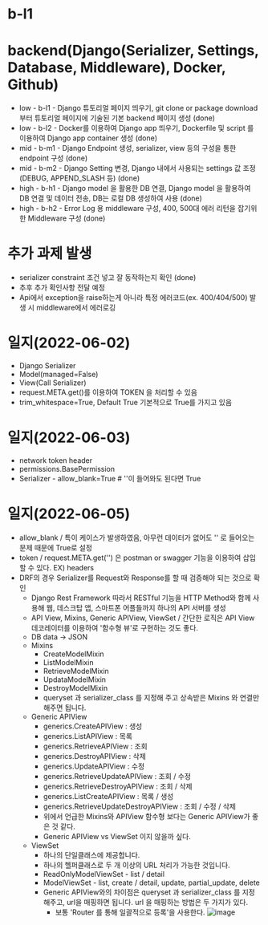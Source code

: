 # b-l1

# backend(Django(Serializer, Settings, Database, Middleware), Docker, Github)
- low - b-l1 - Django 튜토리얼 페이지 띄우기, git clone or package download 부터 튜토리얼 페이지에 기술된 기본 backend 페이지 생성 (done) <br/>
- low - b-l2 - Docker를 이용하여 Django app 띄우기, Dockerfile 및 script 를 이용하여 Django app container 생성 (done) <br/>
- mid - b-m1 - Django Endpoint 생성, serializer, view 등의 구성을 통한 endpoint 구성 (done) <br/>
- mid - b-m2 - Django Setting 변경, Django 내에서 사용되는 settings 값 조정(DEBUG, APPEND_SLASH 등) (done) <br/>
- high - b-h1 - Django model 을 활용한 DB 연결, Django model 을 활용하여 DB 연결 및 데이터 전송, DB는 로컬 DB 생성하여 사용 (done) <br/>
- high - b-h2 - Error Log 용 middleware 구성, 400, 500대 에러 리턴을 잡기위한 Middleware 구성 (done) <br/>

# 추가 과제 발생

* serializer constraint 조건 넣고 잘 동작하는지 확인 (done)
* 추후 추가 확인사항 전달 예정
* Api에서 exception을 raise하는게 아니라 특정 에러코드(ex. 400/404/500) 발생 시 middleware에서 에러로깅

# 일지(2022-06-02)

* Django Serializer 
* Model(managed=False) 
* View(Call Serializer)
* request.META.get()를 이용하여 TOKEN 을 처리할 수 있음
* trim_whitespace=True, Default True 기본적으로 True를 가지고 있음

# 일지(2022-06-03)

* network token header
* permissions.BasePermission
* Serializer - allow_blank=True  # ''이 들어와도 된다면 True

# 일지(2022-06-05)

* allow_blank / 특이 케이스가 발생하였음, 아무런 데이터가 없어도 '' 로 들어오는 문제 때문에 True로 설정
* token / request.META.get('') 은 postman or swagger 기능을 이용하여 삽입할 수 있다. EX) headers
* DRF의 경우 Serializer를 Request와 Response를 할 때 검증해야 되는 것으로 확인
  * Django Rest Framework 따라서 RESTful 기능을 HTTP Method와 함께 사용해 웹, 데스크탑 앱, 스마트폰 어플들까지 하나의 API 서버를 생성
  * API View, Mixins, Generic APIView, ViewSet / 간단한 로직은 API View 데코레이터를 이용하여 '함수형 뷰'로 구현하는 것도 좋다.
  * DB data -> JSON 
  * Mixins
    * CreateModelMixin
    * ListModelMixin
    * RetrieveModelMixin
    * UpdataModelMixin
    * DestroyModelMixin
    * queryset 과 serializer_class 를 지정해 주고 상속받은 Mixins 와 연결만 해주면 됩니다.
  * Generic APIView
    * generics.CreateAPIView : 생성
    * generics.ListAPIView : 목록
    * generics.RetrieveAPIView : 조회
    * generics.DestroyAPIView : 삭제
    * generics.UpdateAPIView : 수정
    * generics.RetrieveUpdateAPIView : 조회 / 수정
    * generics.RetrieveDestroyAPIView : 조회 / 삭제
    * generics.ListCreateAPIView : 목록 / 생성
    * generics.RetrieveUpdateDestroyAPIView : 조회 / 수정 / 삭제
    * 위에서 언급한 Mixins와 APIView 함수형 보다는 Generic APIView가 좋은 것 같다.
    * Generic APIView vs ViewSet 이지 않을까 싶다.
  * ViewSet
    * 하나의 단일클래스에 제공합니다.
    * 하나의 헬퍼클래스로 두 개 이상의 URL 처리가 가능한 것입니다.
    * ReadOnlyModelViewSet - list / detail
    * ModelViewSet - list, create / detail, update, partial_update, delete
    * Generic APIView와의 차이점은 queryset 과 serializer_class 를 지정해주고, url을 매핑하면 됩니다. url 을 매핑하는 방법은 두 가지가 있다.
      * 보통 'Router 를 통해 일괄적으로 등록'을 사용한다. 
![image](https://user-images.githubusercontent.com/47213853/172044072-25f41057-963f-43d5-bdb8-4e7a72537622.png)

